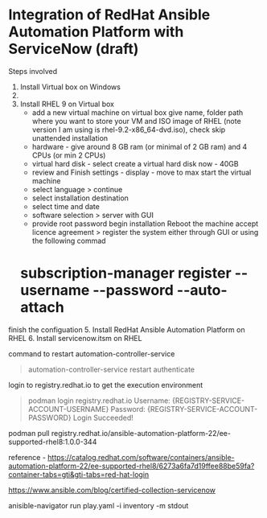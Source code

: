 # Integration of RedHat Ansible Automation Platform with ServiceNow (draft)
Steps involved 

1. Install Virtual box on Windows
2. 
3. Install RHEL 9 on Virtual box
   - add a new virtual machine on virtual box
      give name, folder path where you want to store your VM and ISO image of RHEL (note version I am using is rhel-9.2-x86_64-dvd.iso), check skip unattended installation
   - hardware - give around 8 GB ram (or minimal of 2 GB ram) and 4 CPUs (or min 2 CPUs)
   - virtual hard disk - select create a virtual hard disk now - 40GB
   - review and Finish
settings -
     display - move to max
start the virtual machine
   - select language > continue
   - select installation destination
   - select time and date
   - software selection > server with GUI
   - provide root password
begin installation
Reboot the machine
accept licence agreement > register the system either through GUI or using the following commad
   # subscription-manager register --username <username> --password <password> --auto-attach
   

finish the configuation
5. Install RedHat Ansible Automation Platform on RHEL
6. Install servicenow.itsm on RHEL

command to restart automation-controller-service 
> automation-controller-service restart
> authenticate
>
login to registry.redhat.io to get the execution environment
> podman login registry.redhat.io
  Username: {REGISTRY-SERVICE-ACCOUNT-USERNAME}
  Password: {REGISTRY-SERVICE-ACCOUNT-PASSWORD}
  Login Succeeded!

  podman pull registry.redhat.io/ansible-automation-platform-22/ee-supported-rhel8:1.0.0-344

  reference - https://catalog.redhat.com/software/containers/ansible-automation-platform-22/ee-supported-rhel8/6273a6fa7d19ffee88be59fa?container-tabs=gti&gti-tabs=red-hat-login


  https://www.ansible.com/blog/certified-collection-servicenow


  anisible-navigator run play.yaml -i inventory -m stdout 

  
